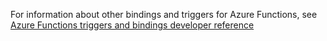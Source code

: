 For information about other bindings and triggers for Azure Functions, see [Azure Functions triggers and bindings developer reference](../articles/azure-functions/functions-triggers-bindings.md)
